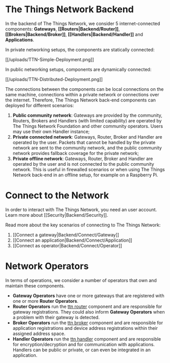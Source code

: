# The Things Network Backend

In the backend of The Things Network, we consider 5 internet-connected components:
**Gateways**, **[[Routers|Backend/Router]]**, **[[Brokers|Backend/Broker]]**, **[[Handlers|Backend/Handler]]** and **Applications**.

In private networking setups, the components are statically connected:

[[/uploads/TTN-Simple-Deployment.png]]

In public networking setups, components are dynamically connected:

[[/uploads/TTN-Distributed-Deployment.png]]

The connections between the components can be local connections on the same machine, connections within a private network or connections over the internet. Therefore, The Things Network back-end components can deployed for different scenarios:

1. **Public community network**: Gateways are provided by the community, Routers, Brokers and Handlers (with limited capability) are operated by The Things Network Foundation and other community operators. Users may use their own Handler instance;
2. **Private connected network**: Gateways, Router, Broker and Handler are operated by the user. Packets that cannot be handled by the private network are sent to the community network, and the public community network provides fallback coverage for the private network;
3. **Private offline network**: Gateways, Router, Broker and Handler are operated by the user and is not connected to the public community network. This is useful in firewalled scenarios or when using The Things Network back-end in an offline setup, for example on a Raspberry Pi.

# Connect to the Network

In order to interact with The Things Network, you need an user account. Learn more about [[Security|Backend/Security]].

Read more about the key scenarios of connecting to The Things Network:

1. [[Connect a gateway|Backend/Connect/Gateway]]
2. [[Connect an application|Backend/Connect/Application]]
3. [[Connect as operator|Backend/Connect/Operator]]

# Network Operators

In terms of operations, we consider a number of operators that own and maintain these components.

* **Gateway Operators** have one or more gateways that are registered with one or more **Router Operators**.
* **Router Operators** run the [ttn router](ttn/ttn_router) component and are responsible for gateway registrations. They could also inform **Gateway Operators** when a problem with their gateway is detected.
* **Broker Operators** run the [ttn broker](ttn/ttn_broker) component and are responsible for application registrations and device address registrations within their assigned address space.
* **Handler Operators** run the [ttn handler](ttn/ttn_handler) component and are responsible for encryption/decryption and for communication with applications. Handlers can be public or private, or can even be integrated in an application.
